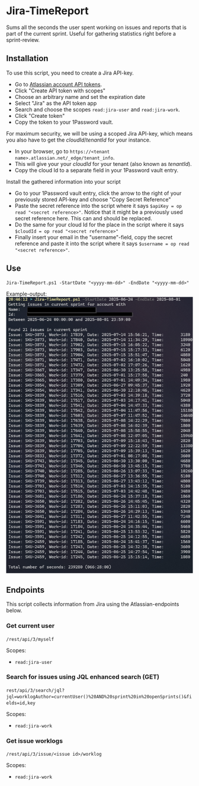 # Jira-TimeReport

Sums all the seconds the user spent working on issues and reports that is part of the current sprint. Useful for gathering statistics right before a sprint-review.

## Installation

To use this script, you need to create a Jira API-key.
- Go to [Atlassian account API tokens](https://id.atlassian.com/manage-profile/security/api-tokens).
- Click "Create API token with scopes"
- Choose an arbitrary name and set the expiration date
- Select "Jira" as the API token app
- Search and choose the scopes `read:jira-user` and `read:jira-work`.
- Click "Create token"
- Copy the token to your 1Password vault.

For maximum security, we will be using
a scoped Jira API-key, which means you also have to get the *cloudId*/*tenantId* for your instance.
- In your browser, go to `https://<tenant name>.atlassian.net/_edge/tenant_info`.
- This will give your your *cloudId* for your tenant (also known as *tenantId*).
- Copy the cloud Id to a separate field in your 1Password vault entry.

Install the gathered information into your script
- Go to your 1Password vault entry, click the arrow to the right of your previously stored API-key and choose "Copy Secret Reference"
- Paste the secret reference into the script where it says `$apiKey = op read "<secret reference>"`. Notice that it might be a previously used secret reference here. This can and should be replaced.
- Do the same for your cloud Id for the place in the script where it says `$cloudId = op read "<secret reference>"`
- Finally insert your email in the "username"-field, copy the secret reference and paste it into the script where it says `$username = op read "<secret reference>"`.

## Use

```
Jira-TimeReport.ps1 -StartDate "<yyyy-mm-dd>" -EndDate "<yyyy-mm-dd>"
```

Example-output:
![display of different issue-IDs and times](example_output.png "Example output")

## Endpoints

This script collects information from Jira using the Atlassian-endpoints below.

### Get current user

`/rest/api/3/myself`

Scopes:
- `read:jira-user`

### Search for issues using JQL enhanced search (GET)

`rest/api/3/search/jql?jql=worklogAuthor=currentUser()%20AND%20sprint%20in%20openSprints()&fields=id,key`

Scopes:
- `read:jira-work`

### Get issue worklogs

`/rest/api/3/issue/<issue id>/worklog`

Scopes:
- `read:jira-work`
